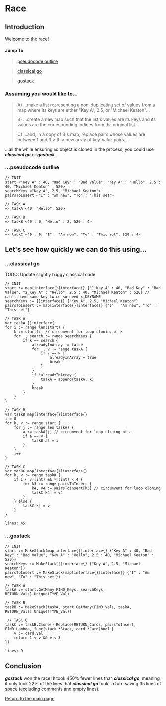  <h1>Race</h1>

<h2>Introduction</h2>

 Welcome to the race!

 <h4>Jump To</h4>

 > [pseudocode outline](#pseudocode)

 > [classical go](#classical)

 > [gostack](#gostack)

 <h3>Assuming you would like to...</h3>

 > A) ...make a list representing a non-duplicating set of values from a map where its keys are either "Key A", 2.5, or "Michael Keaton"...
 >
 > B) ...create a new map such that the list's values are its keys and its values are the corresponding indices from the original list...
 >
 > C) ...and, in a copy of B's map, replace pairs whose values are between 1 and 3 with a new array of key-value pairs...

 ...all the while ensuring no object is cloned in the process, you could use ***classical go*** or ***gostack***...

<h3 name = "pseudocode">...pseudocode outline</h3>

```
// INIT
start <"Key A" : 40, "Bad Key" : "Bad Value", "Key A" : "Hello", 2.5 : 40, "Michael Keaton" : 520>
searchKeys <"Key A", 2.5, "Michael Keaton">
pairsToInsert <"I" : "Am new", "To" : "This set">
 
// TASK A
=> taskA <40, "Hello", 520>
 
// TASK B
=> taskB <40 : 0, "Hello" : 2, 520 : 4>

// TASK C
=> taskC <40 : 0, "I" : "Am new", "To" : "This set", 520 : 4>
```

<h2>Let's see how quickly we can do this using...</h2>

<h3 name = "classical">...classical go</h3>

TODO: Update slightly buggy classical code

```
// INIT
start := map[interface{}]interface{} {"1_Key A" : 40, "Bad Key" : "Bad Value", "2_Key A" : "Hello", 2.5 : 40, "Michael Keaton" : 520} // can't have same key twice so need x_KEYNAME
searchKeys := []interface{} {"Key A", 2.5, "Michael Keaton"}
pairsToInsert := map[interface{}]interface{} {"I" : "Am new", "To" : "This set"}
 
// TASK A
var taskA []interface{}
for i := range len(start) {
    k := start[i] // circumvent for loop cloning of k
    for _, search := range searchKeys {
        if k == search {
            alreadyInArray := false
            for _, v := range taskA {
                if v == k {
                    alreadyInArray = true
                    break
                }
            }
            if !alreadyInArray {
                taskA = append(taskA, k)
            }
            break
        }
    }
}
 
// TASK B
var taskB map[interface{}]interface{}
i = 0
for k, v := range start {
    for j := range len(taskA) {
        a := taskA[j] // circumvent for loop cloning of a
        if a == v {
            taskB[a] = i
        }
    }
    i++
}

// TASK C
var taskC map[interface{}]interface{}
for k, v := range taskB {
    if 1 < v.(int) && v.(int) < 4 {
        for k3 := range pairsToInsert {
            k4, v4 := pairsToInsert[k3] // circumvent for loop cloning
            taskC[k4] = v4
        }
    } else {
        taskC[k] = v
    }
}
```

`lines: 45`

<h3 name = "gostack">...gostack</h3>

```
// INIT
start := MakeStack(map[interface{}]interface{} {"Key A" : 40, "Bad Key" : "Bad Value", "Key A" : "Hello", 2.5 : 40, "Michael Keaton" : 520})
searchKeys := MakeStack([]interface{} {"Key A", 2.5, "Michael Keaton"})
pairsToInsert := MakeStack(map[interface{}]interface{} {"I" : "Am new", "To" : "This set"})

// TASK A
taskA := start.GetMany(FIND_Keys, searchKeys, RETURN_Vals).Unique(TYPE_Val)

// TASK B
taskB := MakeStack(taskA, start.GetMany(FIND_Vals, taskA, RETURN_Vals).Unique(TYPE_Val))

 // TASK C
taskC := taskB.Clone().Replace(RETURN_Cards, pairsToInsert, FIND_Lambda, func(stack *Stack, card *Card)bool {
    v := card.Val
    return 1 < v && v < 3
})
```

`lines: 9`

<h2>Conclusion</h2>

***gostack*** won the race!  It took 450% fewer lines than ***classical go***, meaning it only took 22% of the lines that ***classical go*** took, in turn saving 35 lines of space (excluding comments and empty lines).

[Return to the main page](/../../)
